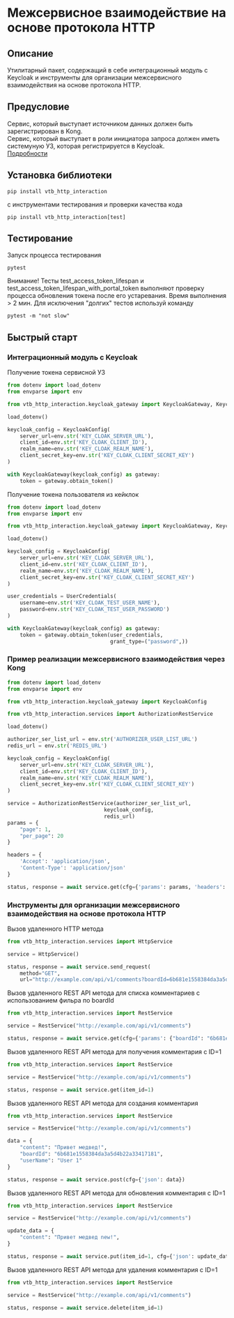 # Межсервисное взаимодействие на основе протокола HTTP

## Описание

Утилитарный пакет, содержащий в себе интеграционный модуль с Keycloak и инструменты для организации межсервисного
взаимодействия на основе протокола HTTP.

## Предусловие
Сервис, который выступает источником данных должен быть зарегистрирован в Kong.  
Сервис, который выступает в роли инициатора запроса должен иметь системуную УЗ, которая регистрируется в Keycloak.  
[Подробности](http://wiki.corp.dev.vtb/pages/viewpage.action?pageId=204909264)

## Установка библиотеки

```
pip install vtb_http_interaction
```

с инструментами тестирования и проверки качества кода

```
pip install vtb_http_interaction[test]
```

## Тестирование

Запуск процесса тестирования
```
pytest
```
Внимание! Тесты test_access_token_lifespan и test_access_token_lifespan_with_portal_token выполняют проверку процесса 
обновления токена после его устаревания. Время выполнения > 2 мин. Для исключения "долгих" тестов используй команду

```
pytest -m "not slow"
```

## Быстрый старт

### Интеграционный модуль с Keycloak

Получение токена сервисной УЗ

```python
from dotenv import load_dotenv
from envparse import env

from vtb_http_interaction.keycloak_gateway import KeycloakGateway, KeycloakConfig

load_dotenv()

keycloak_config = KeycloakConfig(
    server_url=env.str('KEY_CLOAK_SERVER_URL'),
    client_id=env.str('KEY_CLOAK_CLIENT_ID'),
    realm_name=env.str('KEY_CLOAK_REALM_NAME'),
    client_secret_key=env.str('KEY_CLOAK_CLIENT_SECRET_KEY')
)

with KeycloakGateway(keycloak_config) as gateway:
    token = gateway.obtain_token()
```

Получение токена пользователя из кейклок

```python
from dotenv import load_dotenv
from envparse import env

from vtb_http_interaction.keycloak_gateway import KeycloakGateway, KeycloakConfig, UserCredentials

load_dotenv()

keycloak_config = KeycloakConfig(
    server_url=env.str('KEY_CLOAK_SERVER_URL'),
    client_id=env.str('KEY_CLOAK_CLIENT_ID'),
    realm_name=env.str('KEY_CLOAK_REALM_NAME'),
    client_secret_key=env.str('KEY_CLOAK_CLIENT_SECRET_KEY')
)

user_credentials = UserCredentials(
    username=env.str('KEY_CLOAK_TEST_USER_NAME'),
    password=env.str('KEY_CLOAK_TEST_USER_PASSWORD')
)

with KeycloakGateway(keycloak_config) as gateway:
    token = gateway.obtain_token(user_credentials,
                                 grant_type=("password",))
```

### Пример реализации межсервисного взаимодействия через Kong

```python
from dotenv import load_dotenv
from envparse import env

from vtb_http_interaction.keycloak_gateway import KeycloakConfig

from vtb_http_interaction.services import AuthorizationRestService

load_dotenv()

authorizer_ser_list_url = env.str('AUTHORIZER_USER_LIST_URL')
redis_url = env.str('REDIS_URL')

keycloak_config = KeycloakConfig(
    server_url=env.str('KEY_CLOAK_SERVER_URL'),
    client_id=env.str('KEY_CLOAK_CLIENT_ID'),
    realm_name=env.str('KEY_CLOAK_REALM_NAME'),
    client_secret_key=env.str('KEY_CLOAK_CLIENT_SECRET_KEY')
)

service = AuthorizationRestService(authorizer_ser_list_url,
                               keycloak_config,
                               redis_url)
params = {
    "page": 1,
    "per_page": 20
}

headers = {
    'Accept': 'application/json',
    'Content-Type': 'application/json'
}

status, response = await service.get(cfg={'params': params, 'headers': headers})

```

### Инструменты для организации межсервисного взаимодействия на основе протокола HTTP

Вызов удаленного HTTP метода

```python
from vtb_http_interaction.services import HttpService

service = HttpService()

status, response = await service.send_request(
    method="GET",
    url="http://example.com/api/v1/comments?boardId=6b681e1558384da3a5d4b22a33417181")
```

Вызов удаленного REST API метода для списка комментариев с использованием фильра по boardId

```python
from vtb_http_interaction.services import RestService

service = RestService("http://example.com/api/v1/comments")

status, response = await service.get(cfg={'params': {"boardId": "6b681e1558384da3a5d4b22a33417181"}})
```

Вызов удаленного REST API метода для получения комментария с ID=1

```python
from vtb_http_interaction.services import RestService

service = RestService("http://example.com/api/v1/comments")

status, response = await service.get(item_id=1)
```

Вызов удаленного REST API метода для создания комментария

```python
from vtb_http_interaction.services import RestService

service = RestService("http://example.com/api/v1/comments")

data = {
    "content": "Привет медвед!",
    "boardId": "6b681e1558384da3a5d4b22a33417181",
    "userName": "User 1"
}

status, response = await service.post(cfg={'json': data})
```

Вызов удаленного REST API метода для обновления комментария с ID=1

```python
from vtb_http_interaction.services import RestService

service = RestService("http://example.com/api/v1/comments")

update_data = {
    "content": "Привет медвед new!",
}

status, response = await service.put(item_id=1, cfg={'json': update_data})
```

Вызов удаленного REST API метода для удаления комментария с ID=1

```python
from vtb_http_interaction.services import RestService

service = RestService("http://example.com/api/v1/comments")

status, response = await service.delete(item_id=1)
```
